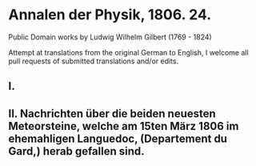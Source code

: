 # Annalen der Physik, 1806. 24.

Public Domain works by Ludwig Wilhelm Gilbert (1769 - 1824)

Attempt at translations from the original German to English, I welcome all pull requests of submitted translations and/or edits.

## I.

## II. Nachrichten über die beiden neuesten Meteorsteine, welche am 15ten März 1806 im ehemahligen Languedoc, (Departement du Gard,) herab gefallen sind.
